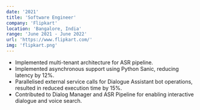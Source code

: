 ```yaml
---
date: '2021'
title: 'Software Engineer'
company: 'Flipkart'
location: 'Bangalore, India'
range: 'June 2021 - June 2022'
url: 'https://www.flipkart.com/'
img: 'flipkart.png'
---
```


- Implemented multi-tenant architecture for ASR pipeline.
- Implemented asynchronous support using Python Sanic, reducing latency by 12%.
- Parallelised external service calls for Dialogue Assistant bot operations, resulted in reduced execution time by 15%.
- Contributed to Dialog Manager and ASR Pipeline for enabling interactive dialogue and voice search.
